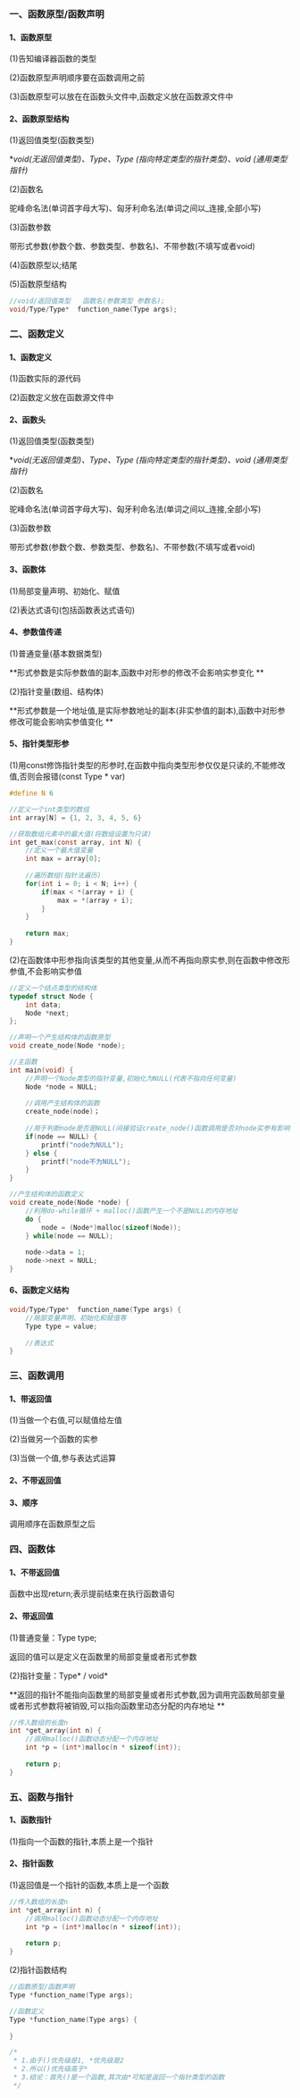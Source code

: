 ### 一、函数原型/函数声明

#### 1、函数原型

 (1)告知编译器函数的类型

(2)函数原型声明顺序要在函数调用之前

(3)函数原型可以放在在函数头文件中,函数定义放在函数源文件中

#### 2、函数原型结构

(1)返回值类型(函数类型)

  **void(无返回值类型)、Type、Type *(指向特定类型的指针类型)、void* *(通用类型指针)**

(2)函数名

  驼峰命名法(单词首字母大写)、匈牙利命名法(单词之间以_连接,全部小写)

(3)函数参数

  带形式参数(参数个数、参数类型、参数名)、不带参数(不填写或者void)

(4)函数原型以;结尾

(5)函数原型结构

```c
//void/返回值类型   函数名(参数类型 参数名); 
void/Type/Type*  function_name(Type args);
```



### 二、函数定义

#### 1、函数定义

(1)函数实际的源代码

(2)函数定义放在函数源文件中

#### 2、函数头

(1)返回值类型(函数类型)

 **void(无返回值类型)、Type、Type *(指向特定类型的指针类型)、void* *(通用类型指针)**

(2)函数名

  驼峰命名法(单词首字母大写)、匈牙利命名法(单词之间以_连接,全部小写)

(3)函数参数

 带形式参数(参数个数、参数类型、参数名)、不带参数(不填写或者void)

#### 3、函数体

(1)局部变量声明、初始化、赋值

(2)表达式语句(包括函数表达式语句)

#### 4、参数值传递

(1)普通变量(基本数据类型)

  **形式参数是实际参数值的副本,函数中对形参的修改不会影响实参变化 **

(2)指针变量(数组、结构体)

  **形式参数是一个地址值,是实际参数地址的副本(非实参值的副本),函数中对形参修改可能会影响实参值变化 **



#### 5、指针类型形参

(1)用const修饰指针类型的形参时,在函数中指向类型形参仅仅是只读的,不能修改值,否则会报错(const Type * var)

```c
#define N 6

//定义一个int类型的数组
int array[N] = {1, 2, 3, 4, 5, 6}

//获取数组元素中的最大值(将数组设置为只读)
int get_max(const array, int N) {
    //定义一个最大值变量
    int max = array[0];
    
    //遍历数组(指针法遍历)
    for(int i = 0; i < N; i++) {
        if(max < *(array + i) {
            max = *(array + i);
        }
    }
    
    return max;
}
```



(2)在函数体中形参指向该类型的其他变量,从而不再指向原实参,则在函数中修改形参值,不会影响实参值

````c
//定义一个结点类型的结构体
typedef struct Node {
    int data;
    Node *next;
};

//声明一个产生结构体的函数原型
void create_node(Node *node);

//主函数
int main(void) {
    //声明一个Node类型的指针变量,初始化为NULL(代表不指向任何变量)
    Node *node = NULL;
    
    //调用产生结构体的函数
    create_node(node)；
        
    //用于判断node是否是NULL(间接验证create_node()函数调用是否对node实参有影响)
    if(node == NULL) {
        printf("node为NULL");
    } else {
        printf("node不为NULL");
    }
}

//产生结构体的函数定义
void create_node(Node *node) {
    //利用do-while循环 + malloc()函数产生一个不是NULL的内存地址
    do {
        node = (Node*)malloc(sizeof(Node));
    } while(node == NULL);
    
    node->data = 1;
    node->next = NULL;
}
````



#### 6、函数定义结构

```c
void/Type/Type*  function_name(Type args) {
    //局部变量声明、初始化和赋值等
    Type type = value;
    
    //表达式
}
```



### 三、函数调用

#### 1、带返回值

(1)当做一个右值,可以赋值给左值

(2)当做另一个函数的实参

(3)当做一个值,参与表达式运算

#### 2、不带返回值

#### 3、顺序

   调用顺序在函数原型之后



### 四、函数体

#### 1、不带返回值

  函数中出现return;表示提前结束在执行函数语句

#### 2、带返回值

 (1)普通变量：Type type;

   返回的值可以是定义在函数里的局部变量或者形式参数 

 (2)指针变量：Type* / void*

   **返回的指针不能指向函数里的局部变量或者形式参数,因为调用完函数局部变量或者形式参数将被销毁,可以指向函数里动态分配的内存地址 **

```c
//传入数组的长度n
int *get_array(int n) {
    //调用malloc()函数动态分配一个内存地址
    int *p = (int*)malloc(n * sizeof(int));
    
    return p;
}
```



### 五、函数与指针

#### 1、函数指针

(1)指向一个函数的指针,本质上是一个指针



#### 2、指针函数

(1)返回值是一个指针的函数,本质上是一个函数

```c
//传入数组的长度n
int *get_array(int n) {
    //调用malloc()函数动态分配一个内存地址
    int *p = (int*)malloc(n * sizeof(int));
    
    return p;
}
```

(2)指针函数结构

```c
//函数原型/函数声明
Type *function_name(Type args);

//函数定义
Type *function_name(Type args) {
    
}

/*
 * 1.由于()优先级是1, *优先级是2
 * 2.所以()优先级高于*
 * 3.结论：首先()是一个函数,其次由*可知是返回一个指针类型的函数
 */
```

